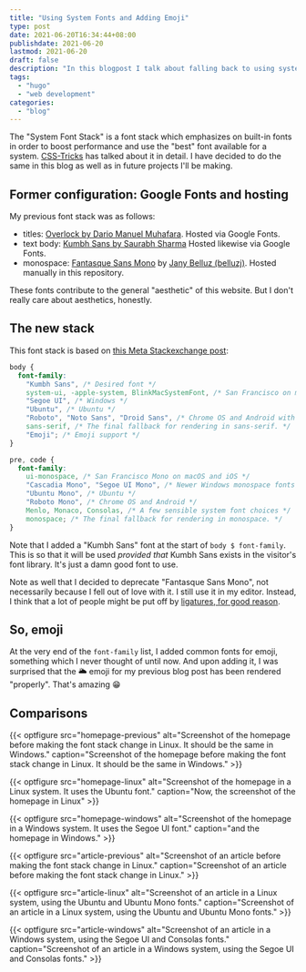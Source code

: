 ```yaml
---
title: "Using System Fonts and Adding Emoji"
type: post
date: 2021-06-20T16:34:44+08:00
publishdate: 2021-06-20
lastmod: 2021-06-20
draft: false
description: "In this blogpost I talk about falling back to using system fonts, as well as (incidentally) adding Emoji support"
tags:
  - "hugo"
  - "web development"
categories:
  - "blog"
---
```


The "System Font Stack" is a font stack which emphasizes on built-in fonts
in order to boost performance and use the "best" font available for a system.
[CSS-Tricks](https://css-tricks.com/snippets/css/system-font-stack/) has talked about it in detail.
I have decided to do the same in this blog as well as in future projects I'll be making.

<!--more-->

## Former configuration: Google Fonts and hosting

My previous font stack was as follows:

- titles: [Overlock by Dario Manuel Muhafara](https://fonts.google.com/specimen/Overlock).
  Hosted via Google Fonts.
- text body: [Kumbh Sans by Saurabh Sharma](https://fonts.google.com/specimen/Kumbh+Sans)
  Hosted likewise via Google Fonts.
- monospace: [Fantasque Sans Mono](https://github.com/belluzj/fantasque-sans)
  by [Jany Belluz (belluzj)](https://github.com/belluzj).
  Hosted manually in this repository.

These fonts contribute to the general "aesthetic" of this website.
But I don't really care about aesthetics, honestly.

## The new stack

This font stack is based on [this Meta Stackexchange post](https://meta.stackexchange.com/q/364048):

```css
body {
  font-family: 
    "Kumbh Sans", /* Desired font */
    system-ui, -apple-system, BlinkMacSystemFont, /* San Francisco on macOS and iOS */
    "Segoe UI", /* Windows */
    "Ubuntu", /* Ubuntu */
    "Roboto", "Noto Sans", "Droid Sans", /* Chrome OS and Android with fallbacks */
    sans-serif, /* The final fallback for rendering in sans-serif. */
    "Emoji"; /* Emoji support */
}

pre, code {
  font-family: 
    ui-monospace, /* San Francisco Mono on macOS and iOS */
    "Cascadia Mono", "Segoe UI Mono", /* Newer Windows monospace fonts that are optionally installed. Most likely to be rendered in Consolas */
    "Ubuntu Mono", /* Ubuntu */
    "Roboto Mono", /* Chrome OS and Android */
    Menlo, Monaco, Consolas, /* A few sensible system font choices */
    monospace; /* The final fallback for rendering in monospace. */
}
```

Note that I added a "Kumbh Sans" font at the start of `body $ font-family`.
This is so that it will be used *provided that* Kumbh Sans exists in the visitor's font library.
It's just a damn good font to use.

Note as well that I decided to deprecate "Fantasque Sans Mono",
not necessarily because I fell out of love with it.
I still use it in my editor.
Instead, I think that a lot of people might be put off by [ligatures, for good reason](https://practicaltypography.com/ligatures-in-programming-fonts-hell-no.html).

## So, emoji

At the very end of the `font-family` list, I added common fonts for emoji,
something which I never thought of until now.
And upon adding it, I was surprised that the :sun_behind_large_cloud: emoji for my previous blog post
has been rendered "properly". That's amazing :grin:

## Comparisons

{{< optfigure src="homepage-previous"
  alt="Screenshot of the homepage before making the font stack change in Linux. It should be the same in Windows."
  caption="Screenshot of the homepage before making the font stack change in Linux. It should be the same in Windows." >}}

{{< optfigure src="homepage-linux"
  alt="Screenshot of the homepage in a Linux system. It uses the Ubuntu font."
  caption="Now, the screenshot of the homepage in Linux" >}}

{{< optfigure src="homepage-windows"
  alt="Screenshot of the homepage in a Windows system. It uses the Segoe UI font."
  caption="and the homepage in Windows." >}}

{{< optfigure src="article-previous"
  alt="Screenshot of an article before making the font stack change in Linux."
  caption="Screenshot of an article before making the font stack change in Linux." >}}

{{< optfigure src="article-linux"
  alt="Screenshot of an article in a Linux system, using the Ubuntu and Ubuntu Mono fonts."
  caption="Screenshot of an article in a Linux system, using the Ubuntu and Ubuntu Mono fonts." >}}

{{< optfigure src="article-windows"
  alt="Screenshot of an article in a Windows system, using the Segoe UI and Consolas fonts."
  caption="Screenshot of an article in a Windows system, using the Segoe UI and Consolas fonts." >}}
